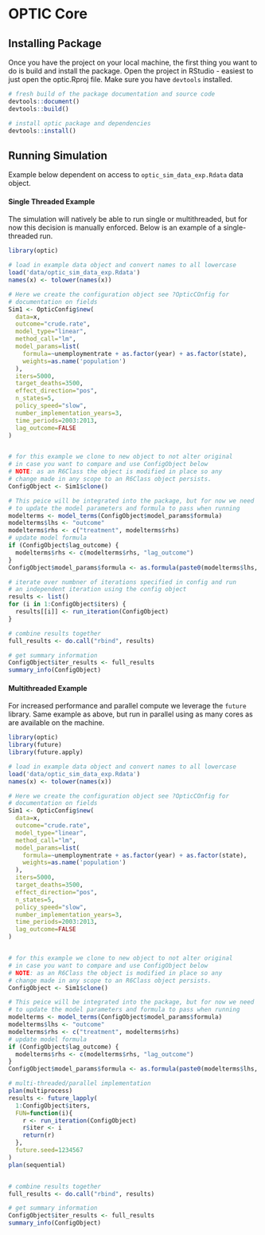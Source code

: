 # OPTIC Core

## Installing Package

Once you have the project on your local machine, the first thing you want to do is build and install the package. Open the project in RStudio - easiest to just open the optic.Rproj file. Make sure you have `devtools` installed.

```R
# fresh build of the package documentation and source code
devtools::document()
devtools::build()

# install optic package and dependencies
devtools::install()
```

## Running Simulation

Example below dependent on access to `optic_sim_data_exp.Rdata` data object.

#### Single Threaded Example

The simulation will natively be able to run single or multithreaded, but for now this decision is manually enforced. Below is an example of a single-threaded run.

```R
library(optic)

# load in example data object and convert names to all lowercase
load('data/optic_sim_data_exp.Rdata')
names(x) <- tolower(names(x))

# Here we create the configuration object see ?OpticCOnfig for
# documentation on fields
Sim1 <- OpticConfig$new(
  data=x,
  outcome="crude.rate",
  model_type="linear",
  method_call="lm",
  model_params=list(
    formula=~unemploymentrate + as.factor(year) + as.factor(state),
    weights=as.name('population')
  ),
  iters=5000,
  target_deaths=3500,
  effect_direction="pos",
  n_states=5,
  policy_speed="slow",
  number_implementation_years=3,
  time_periods=2003:2013,
  lag_outcome=FALSE
)


# for this example we clone to new object to not alter original
# in case you want to compare and use ConfigObject below
# NOTE: as an R6Class the object is modified in place so any
# change made in any scope to an R6Class object persists.
ConfigObject <- Sim1$clone()

# This peice will be integrated into the package, but for now we need
# to update the model parameters and formula to pass when running
modelterms <- model_terms(ConfigObject$model_params$formula)
modelterms$lhs <- "outcome"
modelterms$rhs <- c("treatment", modelterms$rhs)
# update model formula
if (ConfigObject$lag_outcome) {
  modelterms$rhs <- c(modelterms$rhs, "lag_outcome")
}
ConfigObject$model_params$formula <- as.formula(paste0(modelterms$lhs, "~", paste(modelterms$rhs, collapse="+")))

# iterate over numbner of iterations specified in config and run
# an independent iteration using the config object
results <- list()
for (i in 1:ConfigObject$iters) {
  results[[i]] <- run_iteration(ConfigObject)
}

# combine results together
full_results <- do.call("rbind", results)

# get summary information
ConfigObject$iter_results <- full_results
summary_info(ConfigObject)
```
#### Multithreaded Example

For increased performance and parallel compute we leverage the `future` library. Same example as above, but run in parallel using as many cores as are available on the machine.

```R
library(optic)
library(future)
library(future.apply)

# load in example data object and convert names to all lowercase
load('data/optic_sim_data_exp.Rdata')
names(x) <- tolower(names(x))

# Here we create the configuration object see ?OpticCOnfig for
# documentation on fields
Sim1 <- OpticConfig$new(
  data=x,
  outcome="crude.rate",
  model_type="linear",
  method_call="lm",
  model_params=list(
    formula=~unemploymentrate + as.factor(year) + as.factor(state),
    weights=as.name('population')
  ),
  iters=5000,
  target_deaths=3500,
  effect_direction="pos",
  n_states=5,
  policy_speed="slow",
  number_implementation_years=3,
  time_periods=2003:2013,
  lag_outcome=FALSE
)


# for this example we clone to new object to not alter original
# in case you want to compare and use ConfigObject below
# NOTE: as an R6Class the object is modified in place so any
# change made in any scope to an R6Class object persists.
ConfigObject <- Sim1$clone()

# This peice will be integrated into the package, but for now we need
# to update the model parameters and formula to pass when running
modelterms <- model_terms(ConfigObject$model_params$formula)
modelterms$lhs <- "outcome"
modelterms$rhs <- c("treatment", modelterms$rhs)
# update model formula
if (ConfigObject$lag_outcome) {
  modelterms$rhs <- c(modelterms$rhs, "lag_outcome")
}
ConfigObject$model_params$formula <- as.formula(paste0(modelterms$lhs, "~", paste(modelterms$rhs, collapse="+")))

# multi-threaded/parallel implementation
plan(multiprocess)
results <- future_lapply(
  1:ConfigObject$iters,
  FUN=function(i){
    r <- run_iteration(ConfigObject)
    r$iter <- i
    return(r)
  },
  future.seed=1234567
)
plan(sequential)


# combine results together
full_results <- do.call("rbind", results)

# get summary information
ConfigObject$iter_results <- full_results
summary_info(ConfigObject)
```